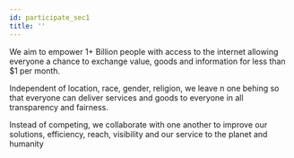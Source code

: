 ```yaml
---
id: participate_sec1
title: ''
---
```


We aim to empower 1+ Billion people with access to the internet allowing everyone a chance to exchange value, goods and information for less than $1 per month. 


Independent of location, race, gender, religion, we leave n one behing so that everyone can deliver services and goods to everyone in all transparency and fairness. 


Instead of competing, we collaborate with one another to improve our solutions, efficiency, reach, visibility and our service to the planet and humanity
